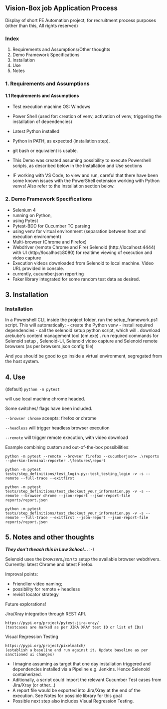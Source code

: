 ## Vision-Box job Application Process

Display of short FE Automation project, for recruitment process purposes
(other than this, All rights reserved)

### Index
1. Requirements and Assumptions/Other thoughts
2. Demo Framework Specifications
3. Installation
4. Use
5. Notes

### 1. Requirements and Assumptions
#### 1.1 Requirements and Assumptions
- Test execution machine OS: Windows
- Power Shell (used for: creation of venv, activation of venv, triggering the installation of dependencies)
- Latest Python installed
- Python in PATH, as expected (installation step).
- git bash or equivalent is usable.

- This Demo was created assuming possibility to execute Powershell scripts, as described below in the Installation and Use sections
- IF working with VS Code, to view and run, careful that there have been some known issues with the PowerShell extension working with Python venvs! Also refer to the Installation section below.

### 2. Demo Framework Specifications

- Selenium 4
- running on Python,
- using Pytest
- Pytest-BDD for Cucumber TC parsing
- using venv for virtual environment (separation between host and execution environment)
- Multi-browser (Chrome and Firefox)
- Webdriver (remote Chrome and Fire) Selenoid (http://localhost:4444) with UI (http://localhost:8080) for realtime viewing of execution and video capture
- Execution videos downloaded from Selenoid to local machine. Video URL provided in console.
- currently, cucumber.json reporting
- Faker library integrated for some random test data as desired.

## 3. Installation

### Installation
In a Powershell CLI, inside the project folder, run the setup_framework.ps1 script.
This will automatically:
    - create the Python venv
    - install required dependencies
    - call the selenoid setup python script, which will
        . download arekube's content management tool (cm.exe)
        . run required commands for Selenoid setup , Selenoid-UI, Selenoid video capture and Selenoid remote browsers (as per browsers.json config file)

And you should be good to go inside a virtual environment, segregated from the host system.



## 4. Use

(default)
```python -m pytest```

will use local machine chrome headed.

Some switches/ flags have been included.

```--browser chrome``` 
aceepts: firefox or chrome

```--headless``` 
will trigger headless browser execution

```--remote```
will trigger remote execution, with video download

Example combining custom and out-of-the-box possibilities:

```python -m pytest --remote --browser firefox --cucumberjson= .\reports --gherkin-terminal-reporter .\features\report```

```python -m pytest tests/step_definitions/test_login.py::test_testing_login -v -s --remote --full-trace --exitfirst```

```python -m pytest tests/step_definitions/test_checkout_your_information.py -v -s --remote --browser chrome --json-report --json-report-file reports/report.json```

```python -m pytest tests/step_definitions/test_checkout_your_information.py -v -s --remote --full-trace --exitfirst --json-report --json-report-file reports/report.json```


## 5. Notes and other thoughts

***They don't theach this in Law School...*** :-)

Selenoid uses the _browsers.json_ to setup the available browser webdrivers. 
Currently: latest Chrome and latest Firefox.

Improval points:

- Friendlier video naming;
- possibility for remote + headless
- revisit locator strategy

Future explorations!

Jira/Xray integration through REST API.

    https://pypi.org/project/pytest-jira-xray/
    (testcases are marked as per JIRA XRAY test ID or list of IDs)

Visual Regression Testing

    https://pypi.org/project/pixelmatch/
    (establish a baseline and run against it. Update baseline as per sanctioned ui changes)
    
- I imagine assuming as target that one day installation triggered and dependencies installed via a Pipeline e.g. Jenkins. Hence Selenoid containerized. 
- Aditionally, a script could import the relevant Cucumber Test cases from Jira/Xray (or other...)
- A report file would be exported into Jira/Xray at the end of the execution. See Notes for possible library for this goal
- Possible next step also includes Visual Regression Testing.
